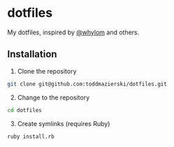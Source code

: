 # dotfiles

My dotfiles, inspired by [@whylom](https://github.com/whylom/dotfiles) and others.

## Installation

1. Clone the repository

  ```bash
  git clone git@github.com:toddmazierski/dotfiles.git
  ```

2. Change to the repository

  ```bash
  cd dotfiles
  ```

3. Create symlinks (requires Ruby)

  ```bash
  ruby install.rb
  ```
